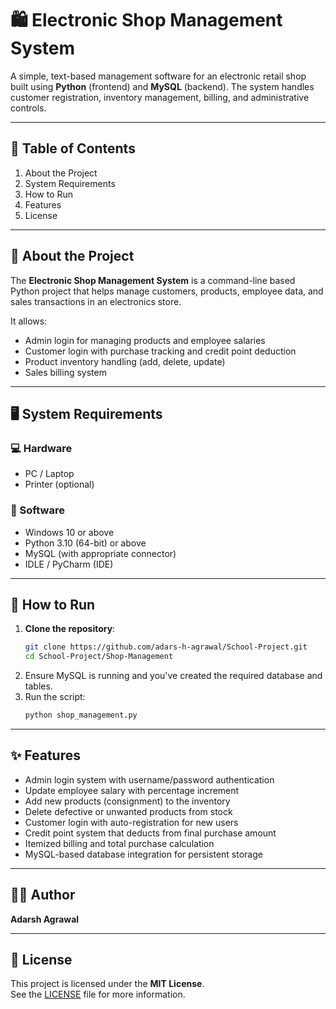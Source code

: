# 🛍️ Electronic Shop Management System

A simple, text-based management software for an electronic retail shop built using **Python** (frontend) and **MySQL** (backend). The system handles customer registration, inventory management, billing, and administrative controls.

---

## 📂 Table of Contents

1. About the Project
2. System Requirements
3. How to Run
4. Features   
5. License

---

## 📖 About the Project

The **Electronic Shop Management System** is a command-line based Python project that helps manage customers, products, employee data, and sales transactions in an electronics store.

It allows:

- Admin login for managing products and employee salaries  
- Customer login with purchase tracking and credit point deduction  
- Product inventory handling (add, delete, update)  
- Sales billing system  

---

## 🖥️ System Requirements

### 💻 Hardware

- PC / Laptop  
- Printer (optional)  

### 🧰 Software

- Windows 10 or above  
- Python 3.10 (64-bit) or above  
- MySQL (with appropriate connector)  
- IDLE / PyCharm (IDE)  

---

## 🚀 How to Run

1. **Clone the repository**:
   ```bash
   git clone https://github.com/adars-h-agrawal/School-Project.git
   cd School-Project/Shop-Management
2. Ensure MySQL is running and you've created the required database and tables.
3. Run the script:
   ```bash
   python shop_management.py

---

## ✨ Features

- Admin login system with username/password authentication
- Update employee salary with percentage increment
- Add new products (consignment) to the inventory
- Delete defective or unwanted products from stock
- Customer login with auto-registration for new users
- Credit point system that deducts from final purchase amount
- Itemized billing and total purchase calculation
- MySQL-based database integration for persistent storage

---

## 👨‍💻 Author

**Adarsh Agrawal** 

---

## 📄 License

This project is licensed under the **MIT License**.  
See the [LICENSE](../LICENSE) file for more information.

